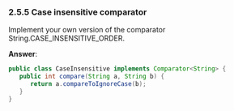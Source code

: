 ### 2.5.5 Case insensitive comparator

Implement your own version of the comparator String.CASE_INSENSITIVE_ORDER.

**Answer**:

```java
public class CaseInsensitive implements Comparator<String> {
   public int compare(String a, String b) {
      return a.compareToIgnoreCase(b);
   }
}
```
